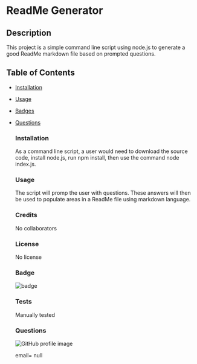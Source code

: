 
  # ReadMe Generator

  ## Description
  This project is a simple command line script using node.js to generate a good ReadMe markdown file based on prompted questions.

  ## Table of Contents
  * [Installation](#installation)
* [Usage](#usage)
* [Badges](#badges)
* [Questions](#questions)

  ### Installation
  As a command line script, a user would need to download the source code, install node.js, run npm install, then use the command node index.js.

  ### Usage
  The script will promp the user with questions.  These answers will then be used to populate areas in a ReadMe file using markdown language.

  ### Credits
  No collaborators

  ### License 
  No license

  ### Badge
  ![badge](https://img.shields.io/badge/javascript-100%25-blue)

  ### Tests
  Manually tested

  ### Questions
  ![GitHub profile image](https://avatars2.githubusercontent.com/u/57688402?v=4)

  email= null

